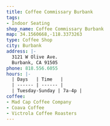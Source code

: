 ```yaml
---
title: Coffee Commissary Burbank
tags:
- Indoor Seating
shop_name: Coffee Commissary Burbank
map: 34.1560668,-118.3373263
type: Coffee Shop
city: Burbank
address: |-
  3121 W Olive Ave.
  Burbank, CA 91505
phone: 818.556.6055
hours: |-
  | Days   | Time   |
  | ------ | ------ |
  | Tuesday-Sunday | 7a-4p |
coffee:
- Mad Cap Coffee Company
- Coava Coffee
- Victrola Coffee Roasters
---
```


